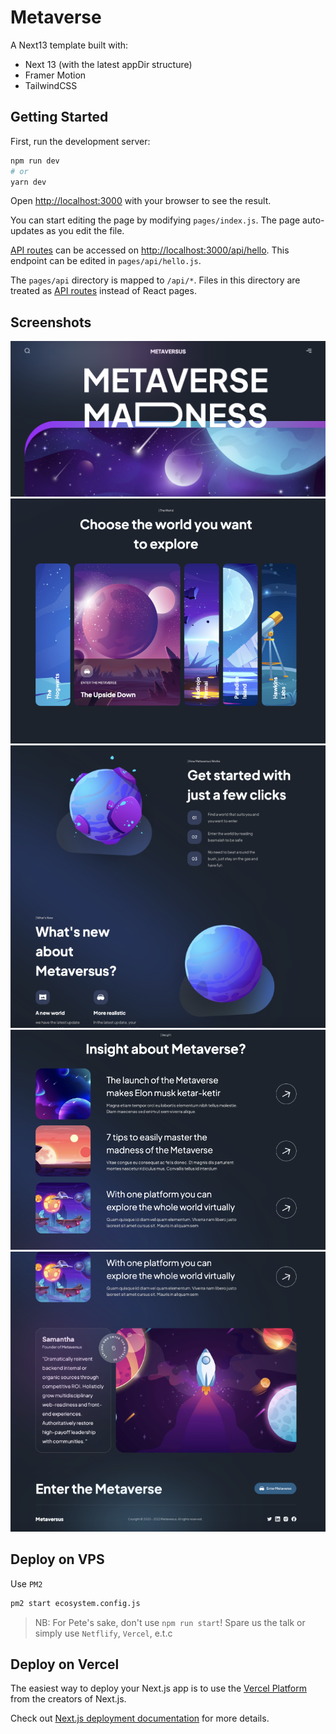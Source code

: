 # Metaverse
A Next13 template built with:
- Next 13 (with the latest appDir structure)
- Framer Motion
- TailwindCSS

## Getting Started

First, run the development server:

```bash
npm run dev
# or
yarn dev
```

Open [http://localhost:3000](http://localhost:3000) with your browser to see the result.

You can start editing the page by modifying `pages/index.js`. The page auto-updates as you edit the file.

[API routes](https://nextjs.org/docs/api-routes/introduction) can be accessed on [http://localhost:3000/api/hello](http://localhost:3000/api/hello). This endpoint can be edited in `pages/api/hello.js`.

The `pages/api` directory is mapped to `/api/*`. Files in this directory are treated as [API routes](https://nextjs.org/docs/api-routes/introduction) instead of React pages.

## Screenshots

![Screenshot 1](public/screenshots/1.png)
![Screenshot 2](public/screenshots/2.png)
![Screenshot 3](public/screenshots/3.png)
![Screenshot 4](public/screenshots/4.png)
![Screenshot 5](public/screenshots/5.png)

## Deploy on VPS
Use `PM2`

```bash
pm2 start ecosystem.config.js
```

> NB: For Pete's sake, don't use `npm run start`! Spare us the talk or simply use `Netflify`, `Vercel`, e.t.c

## Deploy on Vercel

The easiest way to deploy your Next.js app is to use the [Vercel Platform](https://vercel.com/new?utm_medium=default-template&filter=next.js&utm_source=create-next-app&utm_campaign=create-next-app-readme) from the creators of Next.js.

Check out [Next.js deployment documentation](https://nextjs.org/docs/deployment) for more details.
